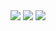 
<img src="https://github.com/user-attachments/assets/5cae5a27-e151-4da8-947c-6ace982a307d">
<img src="https://github.com/user-attachments/assets/da4d9705-2712-4f5b-be5a-6812912ae7ee">
<img src="https://github.com/user-attachments/assets/4376a601-f5ed-46ce-96a3-cd83207ed224">
